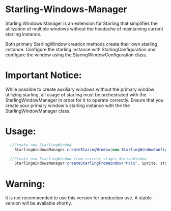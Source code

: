 # Starling-Windows-Manager
Starling Windows Manager is an extension for Starling that simplifies the utilization of multiple windows without the headache of maintaining current starling instance.

Both primary StarlingWindow creation methods create their own starling instance. Configure the starling instance with StarlingConfiguration and configure the window using the StaringWindowConfiguration class.

# Important Notice: 
While possible to create auxiliary windows without the primary window utilizing starling, all usage of starling must be orchestrated with the StarlingWindowManager in order for it to operate correctly. Ensure that you create your primary window's starling instance with the the StarlingWindowManager class.

# Usage:
```actionscript
  //Create new StarlingWindow
	StarlingWindowsManager.createStaringWindow(new StarlingWindowConfiguration(new StarlingConfiguration("Main")).start();

  //Create new StarlingWindow from current stages NativeWindow
	StarlingWindowsManager.createStarlingFromWindow("Main", Sprite, stage.nativeWindow).start();

```
# Warning:
It is not recommended to use this version for production use. A stable version will be available shortly.
